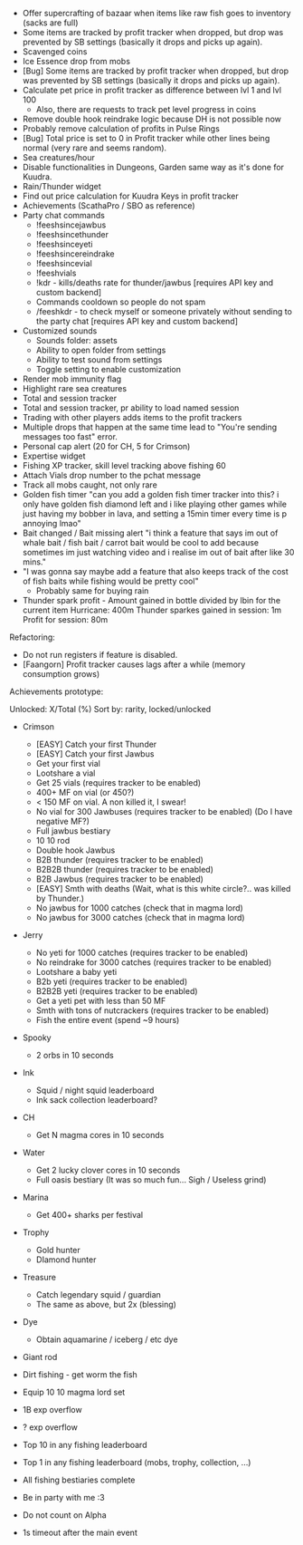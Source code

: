 - Offer supercrafting of bazaar when items like raw fish goes to inventory (sacks are full)
- Some items are tracked by profit tracker when dropped, but drop was prevented by SB settings (basically it drops and picks up again).
- Scavenged coins
- Ice Essence drop from mobs
- [Bug] Some items are tracked by profit tracker when dropped, but drop was prevented by SB settings (basically it drops and picks up again).
- Calculate pet price in profit tracker as difference between lvl 1 and lvl 100
  - Also, there are requests to track pet level progress in coins
- Remove double hook reindrake logic because DH is not possible now
- Probably remove calculation of profits in Pulse Rings
- [Bug] Total price is set to 0 in Profit tracker while other lines being normal (very rare and seems random).
- Sea creatures/hour
- Disable functionalities in Dungeons, Garden same way as it's done for Kuudra.
- Rain/Thunder widget
- Find out price calculation for Kuudra Keys in profit tracker
- Achievements (ScathaPro / SBO as reference)
- Party chat commands
  - !feeshsincejawbus
  - !feeshsincethunder
  - !feeshsinceyeti
  - !feeshsincereindrake
  - !feeshsincevial
  - !feeshvials
  - !kdr - kills/deaths rate for thunder/jawbus [requires API key and custom backend]
  - Commands cooldown so people do not spam
  - /feeshkdr <player> - to check myself or someone privately without sending to the party chat [requires API key and custom backend]
- Customized sounds
  - Sounds folder: assets
  - Ability to open folder from settings
  - Ability to test sound from settings
  - Toggle setting to enable customization
- Render mob immunity flag
- Highlight rare sea creatures
- Total and session tracker
- Total and session tracker, pr ability to load named session
- Trading with other players adds items to the profit trackers
- Multiple drops that happen at the same time lead to "You're sending messages too fast" error.
- Personal cap alert (20 for CH, 5 for Crimson)
- Expertise widget
- Fishing XP tracker, skill level tracking above fishing 60
- Attach Vials drop number to the pchat message
- Track all mobs caught, not only rare
- Golden fish timer
"can you add a golden fish timer tracker into this? i only have golden fish diamond left and i like playing other games while just having my bobber in lava, and setting a 15min timer every time is p annoying lmao"
- Bait changed / Bait missing alert
"i think a feature that says im out of whale bait / fish bait / carrot bait would be cool to add because sometimes im just watching video and i realise im out of bait after like 30 mins."
- "I was gonna say maybe add a feature that also keeps track of the cost of fish baits while fishing would be pretty cool"
  - Probably same for buying rain
- Thunder spark profit - Amount gained in bottle divided by lbin for the current item
  Hurricane: 400m
  Thunder sparkes gained in session: 1m 
  Profit for session: 80m

Refactoring:

- Do not run registers if feature is disabled.
- [Faangorn] Profit tracker causes lags after a while (memory consumption grows)







Achievements prototype:

Unlocked: X/Total (%)
Sort by: rarity, locked/unlocked

- Crimson
  - [EASY] Catch your first Thunder
  - [EASY] Catch your first Jawbus
  - Get your first vial
  - Lootshare a vial
  - Get 25 vials (requires tracker to be enabled)
  - 400+ MF on vial (or 450?)
  - < 150 MF on vial. A non killed it, I swear!
  - No vial for 300 Jawbuses (requires tracker to be enabled) (Do I have negative MF?)
  - Full jawbus bestiary
  - 10 10 rod
  - Double hook Jawbus
  - B2B thunder (requires tracker to be enabled)
  - B2B2B thunder (requires tracker to be enabled)
  - B2B Jawbus (requires tracker to be enabled)
  - [EASY] Smth with deaths  (Wait, what is this white circle?.. <player> was killed by Thunder.)
  - No jawbus for 1000 catches (check that in magma lord)
  - No jawbus for 3000 catches (check that in magma lord)
- Jerry
  - No yeti for 1000 catches (requires tracker to be enabled)
  - No reindrake for 3000 catches (requires tracker to be enabled)
  - Lootshare a baby yeti
  - B2b yeti (requires tracker to be enabled)
  - B2B2B yeti (requires tracker to be enabled)
  - Get a yeti pet with less than 50 MF
  - Smth with tons of nutcrackers (requires tracker to be enabled)
  - Fish the entire event (spend ~9 hours)
- Spooky
  - 2 orbs in 10 seconds
- Ink
  - Squid / night squid leaderboard
  - Ink sack collection leaderboard?
- CH
  - Get N magma cores in 10 seconds
- Water
  - Get 2 lucky clover cores in 10 seconds
  - Full oasis bestiary (It was so much fun... Sigh / Useless grind)
- Marina
  - Get 400+ sharks per festival
- Trophy
  - Gold hunter
  - DIamond hunter
- Treasure
  - Catch legendary squid / guardian
  - The same as above, but 2x (blessing)
- Dye
  - Obtain aquamarine / iceberg / etc dye
- Giant rod
- Dirt fishing - get worm the fish
- Equip 10 10 magma lord set
- 1B exp overflow
- ? exp overflow
- Top 10 in any fishing leaderboard
- Top 1 in any fishing leaderboard (mobs, trophy, collection, ...)
- All fishing bestiaries complete
- Be in party with me :3

- Do not count on Alpha
- 1s timeout after the main event